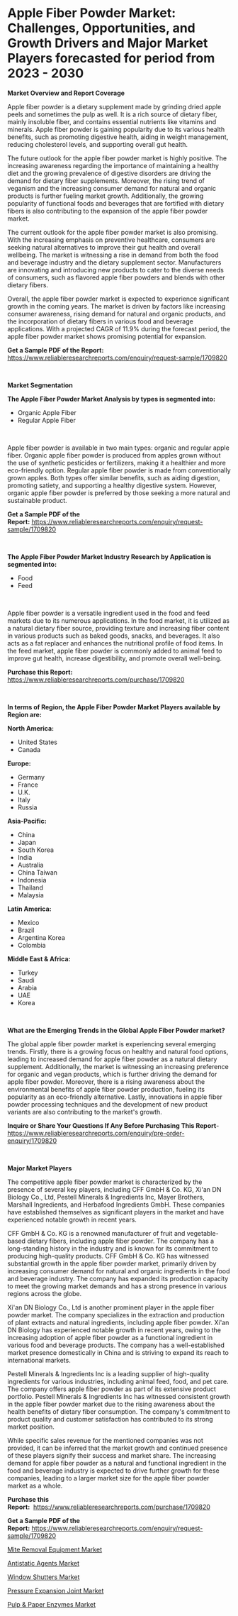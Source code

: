 <p><h1>Apple Fiber Powder Market: Challenges, Opportunities, and Growth Drivers and Major Market Players forecasted for period from 2023 - 2030</h1></p><p><strong>Market Overview and Report Coverage</strong></p>
<p><p>Apple fiber powder is a dietary supplement made by grinding dried apple peels and sometimes the pulp as well. It is a rich source of dietary fiber, mainly insoluble fiber, and contains essential nutrients like vitamins and minerals. Apple fiber powder is gaining popularity due to its various health benefits, such as promoting digestive health, aiding in weight management, reducing cholesterol levels, and supporting overall gut health.</p><p>The future outlook for the apple fiber powder market is highly positive. The increasing awareness regarding the importance of maintaining a healthy diet and the growing prevalence of digestive disorders are driving the demand for dietary fiber supplements. Moreover, the rising trend of veganism and the increasing consumer demand for natural and organic products is further fueling market growth. Additionally, the growing popularity of functional foods and beverages that are fortified with dietary fibers is also contributing to the expansion of the apple fiber powder market.</p><p>The current outlook for the apple fiber powder market is also promising. With the increasing emphasis on preventive healthcare, consumers are seeking natural alternatives to improve their gut health and overall wellbeing. The market is witnessing a rise in demand from both the food and beverage industry and the dietary supplement sector. Manufacturers are innovating and introducing new products to cater to the diverse needs of consumers, such as flavored apple fiber powders and blends with other dietary fibers.</p><p>Overall, the apple fiber powder market is expected to experience significant growth in the coming years. The market is driven by factors like increasing consumer awareness, rising demand for natural and organic products, and the incorporation of dietary fibers in various food and beverage applications. With a projected CAGR of 11.9% during the forecast period, the apple fiber powder market shows promising potential for expansion.</p></p>
<p><strong>Get a Sample PDF of the Report:</strong> <a href="https://www.reliableresearchreports.com/enquiry/request-sample/1709820">https://www.reliableresearchreports.com/enquiry/request-sample/1709820</a></p>
<p>&nbsp;</p>
<p><strong>Market Segmentation</strong></p>
<p><strong>The Apple Fiber Powder Market Analysis by types is segmented into:</strong></p>
<p><ul><li>Organic Apple Fiber</li><li>Regular Apple Fiber</li></ul></p>
<p>&nbsp;</p>
<p><p>Apple fiber powder is available in two main types: organic and regular apple fiber. Organic apple fiber powder is produced from apples grown without the use of synthetic pesticides or fertilizers, making it a healthier and more eco-friendly option. Regular apple fiber powder is made from conventionally grown apples. Both types offer similar benefits, such as aiding digestion, promoting satiety, and supporting a healthy digestive system. However, organic apple fiber powder is preferred by those seeking a more natural and sustainable product.</p></p>
<p><strong>Get a Sample PDF of the Report:</strong>&nbsp;<a href="https://www.reliableresearchreports.com/enquiry/request-sample/1709820">https://www.reliableresearchreports.com/enquiry/request-sample/1709820</a></p>
<p>&nbsp;</p>
<p><strong>The Apple Fiber Powder Market Industry Research by Application is segmented into:</strong></p>
<p><ul><li>Food</li><li>Feed</li></ul></p>
<p>&nbsp;</p>
<p><p>Apple fiber powder is a versatile ingredient used in the food and feed markets due to its numerous applications. In the food market, it is utilized as a natural dietary fiber source, providing texture and increasing fiber content in various products such as baked goods, snacks, and beverages. It also acts as a fat replacer and enhances the nutritional profile of food items. In the feed market, apple fiber powder is commonly added to animal feed to improve gut health, increase digestibility, and promote overall well-being.</p></p>
<p><strong>Purchase this Report:</strong>&nbsp; <a href="https://www.reliableresearchreports.com/purchase/1709820">https://www.reliableresearchreports.com/purchase/1709820</a></p>
<p>&nbsp;</p>
<p><strong>In terms of Region, the Apple Fiber Powder Market Players available by Region are:</strong></p>
<p>
    <p> <strong> North America: </strong>
        <ul>
            <li>United States</li>
            <li>Canada</li>
        </ul>
        </p> 
    <p> <strong> Europe: </strong>
        <ul>
            <li>Germany</li>
            <li>France</li>
            <li>U.K.</li>
            <li>Italy</li>
            <li>Russia</li>
        </ul>
        </p> 
    <p> <strong> Asia-Pacific: </strong>
        <ul>
            <li>China</li>
            <li>Japan</li>
            <li>South Korea</li>
            <li>India</li>
            <li>Australia</li>
            <li>China Taiwan</li>
            <li>Indonesia</li>
            <li>Thailand</li>
            <li>Malaysia</li>
        </ul>
        </p> 
    <p> <strong> Latin America: </strong>
        <ul>
            <li>Mexico</li>
            <li>Brazil</li>
            <li>Argentina Korea</li>
            <li>Colombia</li>
        </ul>
        </p> 
    <p> <strong> Middle East & Africa: </strong>
        <ul>
            <li>Turkey</li>
            <li>Saudi</li>
            <li>Arabia</li>
            <li>UAE</li>
            <li>Korea</li>
        </ul>
    </p>
    </p>
<p>&nbsp;</p>
<p><strong>What are the Emerging Trends in the Global Apple Fiber Powder market?</strong></p>
<p><p>The global apple fiber powder market is experiencing several emerging trends. Firstly, there is a growing focus on healthy and natural food options, leading to increased demand for apple fiber powder as a natural dietary supplement. Additionally, the market is witnessing an increasing preference for organic and vegan products, which is further driving the demand for apple fiber powder. Moreover, there is a rising awareness about the environmental benefits of apple fiber powder production, fueling its popularity as an eco-friendly alternative. Lastly, innovations in apple fiber powder processing techniques and the development of new product variants are also contributing to the market's growth.</p></p>
<p><strong>Inquire or Share Your Questions If Any Before Purchasing This Report</strong>- <a href="https://www.reliableresearchreports.com/enquiry/pre-order-enquiry/1709820">https://www.reliableresearchreports.com/enquiry/pre-order-enquiry/1709820</a></p>
<p>&nbsp;</p>
<p><strong>Major Market Players</strong></p>
<p><p>The competitive apple fiber powder market is characterized by the presence of several key players, including CFF GmbH & Co. KG, Xi'an DN Biology Co., Ltd, Pestell Minerals & Ingredients Inc, Mayer Brothers, Marshall Ingredients, and Herbafood Ingredients GmbH. These companies have established themselves as significant players in the market and have experienced notable growth in recent years.</p><p>CFF GmbH & Co. KG is a renowned manufacturer of fruit and vegetable-based dietary fibers, including apple fiber powder. The company has a long-standing history in the industry and is known for its commitment to producing high-quality products. CFF GmbH & Co. KG has witnessed substantial growth in the apple fiber powder market, primarily driven by increasing consumer demand for natural and organic ingredients in the food and beverage industry. The company has expanded its production capacity to meet the growing market demands and has a strong presence in various regions across the globe.</p><p>Xi'an DN Biology Co., Ltd is another prominent player in the apple fiber powder market. The company specializes in the extraction and production of plant extracts and natural ingredients, including apple fiber powder. Xi'an DN Biology has experienced notable growth in recent years, owing to the increasing adoption of apple fiber powder as a functional ingredient in various food and beverage products. The company has a well-established market presence domestically in China and is striving to expand its reach to international markets.</p><p>Pestell Minerals & Ingredients Inc is a leading supplier of high-quality ingredients for various industries, including animal feed, food, and pet care. The company offers apple fiber powder as part of its extensive product portfolio. Pestell Minerals & Ingredients Inc has witnessed consistent growth in the apple fiber powder market due to the rising awareness about the health benefits of dietary fiber consumption. The company's commitment to product quality and customer satisfaction has contributed to its strong market position.</p><p>While specific sales revenue for the mentioned companies was not provided, it can be inferred that the market growth and continued presence of these players signify their success and market share. The increasing demand for apple fiber powder as a natural and functional ingredient in the food and beverage industry is expected to drive further growth for these companies, leading to a larger market size for the apple fiber powder market as a whole.</p></p>
<p><strong>Purchase this Report:</strong>&nbsp;&nbsp;<a href="https://www.reliableresearchreports.com/purchase/1709820">https://www.reliableresearchreports.com/purchase/1709820</a></p>
<p></p>
<p><strong>Get a Sample PDF of the Report:</strong>&nbsp;<a href="https://www.reliableresearchreports.com/enquiry/request-sample/1709820">https://www.reliableresearchreports.com/enquiry/request-sample/1709820</a></p>
<p><p><a href="https://medium.com/@nayelibosco/mite-removal-equipment-market-outlook-industry-overview-and-forecast-2023-to-2030-4c8ec1dc2278">Mite Removal Equipment Market</a></p><p><a href="https://www.linkedin.com/pulse/antistatic-agents-market-challenges-opportunities-growth-digec/">Antistatic Agents Market</a></p><p><a href="https://www.linkedin.com/pulse/decoding-window-shutters-market-deep-dive-latest-trends-laxsc/">Window Shutters Market</a></p><p><a href="https://medium.com/@janrussell6445/pressure-expansion-joint-market-report-reveals-the-latest-trends-and-growth-opportunities-of-this-de802d0a7b89">Pressure Expansion Joint Market</a></p><p><a href="https://www.linkedin.com/pulse/pulp-amp-paper-enzymes-market-size-growth-forecast-from-hoszc/">Pulp & Paper Enzymes Market</a></p></p>